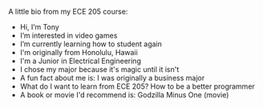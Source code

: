 A little bio from my ECE 205 course:
- Hi, I’m Tony
- I’m interested in video games
- I’m currently learning how to student again
- I'm originally from Honolulu, Hawaii
- I'm a Junior in Electrical Engineering
- I chose my major because it's magic until it isn't
- A fun fact about me is: I was originally a business major
- What do I want to learn from ECE 205? How to be a better programmer
- A book or movie I'd recommend is:  Godzilla Minus One (movie)

<!--
**Tonyl73/Tonyl73** is a ✨ _special_ ✨ repository because its `README.md` (this file) appears on your GitHub profile.

Here are some ideas to get you started:

- 🔭 I’m currently working on ...
- 🌱 I’m currently learning ...
- 👯 I’m looking to collaborate on ...
- 🤔 I’m looking for help with ...
- 💬 Ask me about ...
- 📫 How to reach me: ...
- 😄 Pronouns: ...
- ⚡ Fun fact: ...
-->
